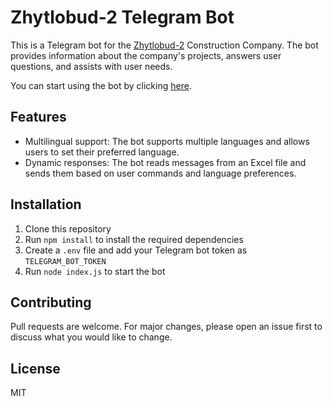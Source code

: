 # Zhytlobud-2 Telegram Bot

This is a Telegram bot for the [Zhytlobud-2](https://www.zhilstroj-2.ua/) Construction Company. The bot provides information about the company's projects, answers user questions, and assists with user needs.

You can start using the bot by clicking [here](https://t.me/Zhilstroj2_bot).

## Features

- Multilingual support: The bot supports multiple languages and allows users to set their preferred language.
- Dynamic responses: The bot reads messages from an Excel file and sends them based on user commands and language preferences.

## Installation

1. Clone this repository
2. Run `npm install` to install the required dependencies
3. Create a `.env` file and add your Telegram bot token as `TELEGRAM_BOT_TOKEN`
4. Run `node index.js` to start the bot

## Contributing

Pull requests are welcome. For major changes, please open an issue first to discuss what you would like to change.

## License

MIT

